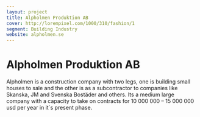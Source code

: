 ```yaml
---
layout: project
title: Alpholmen Produktion AB
cover: http://lorempixel.com/1000/310/fashion/1
segment: Building Industry
website: alpholmen.se
---
```


# Alpholmen Produktion AB

Alpholmen is a construction company with two legs, one is building small houses to sale and the other is as a subcontractor to companies like Skanska, JM and Svenska Bostäder and others. Its a medium large company with a capacity to take on contracts for 10 000 000 – 15 000 000 usd per year in it´s present phase.
